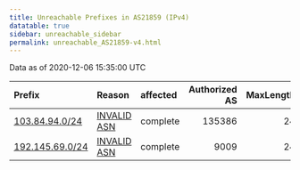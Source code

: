 ```yaml
---
title: Unreachable Prefixes in AS21859 (IPv4)
datatable: true
sidebar: unreachable_sidebar
permalink: unreachable_AS21859-v4.html
---
```


Data as of 2020-12-06 15:35:00 UTC


<div class="datatable-begin"></div>

| Prefix                                                   | Reason                                                                                                 | affected   |   Authorized AS |   MaxLength | Anchor                                         |   unreachable /24s |
|:---------------------------------------------------------|:-------------------------------------------------------------------------------------------------------|:-----------|----------------:|------------:|:-----------------------------------------------|-------------------:|
| [103.84.94.0/24](https://stat.ripe.net/103.84.94.0/24)   | [INVALID ASN](https://rpki-validator.ripe.net/announcement-preview?asn=AS21859&prefix=103.84.94.0/24)  | complete   |          135386 |          24 | [APNIC](unreachable_APNIC_RPKI_Root-v4.html)   |                  1 |
| [192.145.69.0/24](https://stat.ripe.net/192.145.69.0/24) | [INVALID ASN](https://rpki-validator.ripe.net/announcement-preview?asn=AS21859&prefix=192.145.69.0/24) | complete   |            9009 |          24 | [RIPE](unreachable_RIPE_NCC_RPKI_Root-v4.html) |                  1 |

<div class="datatable-end"></div>